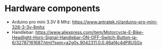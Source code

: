 # Hardware components

- Arduino pro mini 3.3V 8 Mhz: https://www.antratek.nl/arduino-pro-mini-328-3-3v-8mhz
- Handlebar: https://www.aliexpress.com/item/Motorcycle-E-Bike-Headlight-Horn-Signal-Handlebar-ON-OFF-Switch-Button-ja-6/32787161687.html?spm=a2g0s.9042311.0.0.46af4c4dP8USGx
